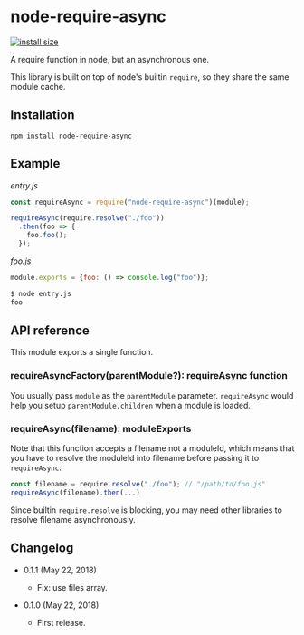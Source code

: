node-require-async
==================

[![install size](https://packagephobia.now.sh/badge?p=node-require-async)](https://packagephobia.now.sh/result?p=node-require-async)

A require function in node, but an asynchronous one.

This library is built on top of node's builtin `require`, so they share the same module cache.

Installation
------------

```
npm install node-require-async
```

Example
-------
*entry.js*
```js
const requireAsync = require("node-require-async")(module);

requireAsync(require.resolve("./foo"))
  .then(foo => {
    foo.foo();
  });
```

*foo.js*
```js
module.exports = {foo: () => console.log("foo")};
```

```sh
$ node entry.js
foo
```

API reference
-------------

This module exports a single function.

### requireAsyncFactory(parentModule?): requireAsync function

You usually pass `module` as the `parentModule` parameter. `requireAsync` would help you setup `parentModule.children` when a module is loaded.

### requireAsync(filename): moduleExports

Note that this function accepts a filename not a moduleId, which means that you have to resolve the moduleId into filename before passing it to `requireAsync`:

```js
const filename = require.resolve("./foo"); // "/path/to/foo.js"
requireAsync(filename).then(...)
```

Since builtin `require.resolve` is blocking, you may need other libraries to resolve filename asynchronously.

Changelog
---------

* 0.1.1 (May 22, 2018)

  - Fix: use files array.

* 0.1.0 (May 22, 2018)

  - First release.
